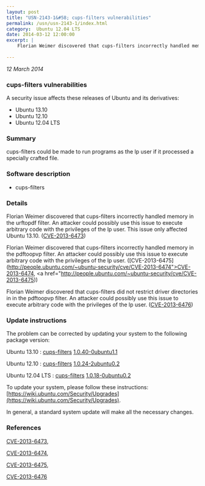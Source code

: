 ```yaml
---
layout: post
title: "USN-2143-1&#58; cups-filters vulnerabilities"
permalink: /usn/usn-2143-1/index.html
category:  Ubuntu 12.04 LTS
date: 2014-03-12 12:00:00
excerpt: |
    Florian Weimer discovered that cups-filters incorrectly handled memory in the urftopdf filter. An attacker could possibly use this issue to execute arbitrary code with the privileges of the lp user. This issue only affected Ubuntu 13.10. ([CVE-2013-6473](http://people.ubuntu.com/~ubuntu-security/cve/CVE-2013-6473))
    
--- 
```

 
 

*12 March 2014*

### cups-filters vulnerabilities

A security issue affects these releases of Ubuntu and its derivatives:

* Ubuntu 13.10
* Ubuntu 12.10
* Ubuntu 12.04 LTS

### Summary

cups-filters could be made to run programs as the lp user if it processed a specially crafted file.

### Software description

* cups-filters 

### Details

Florian Weimer discovered that cups-filters incorrectly handled memory in the urftopdf filter. An attacker could possibly use this issue to execute arbitrary code with the privileges of the lp user. This issue only affected Ubuntu 13.10. ([CVE-2013-6473](http://people.ubuntu.com/~ubuntu-security/cve/CVE-2013-6473))

Florian Weimer discovered that cups-filters incorrectly handled memory in the pdftoopvp filter. An attacker could possibly use this issue to execute arbitrary code with the privileges of the lp user. ([CVE-2013-6475](http://people.ubuntu.com/~ubuntu-security/cve/CVE-2013-6474">CVE-2013-6474</a>, <a href="http://people.ubuntu.com/~ubuntu-security/cve/CVE-2013-6475))

Florian Weimer discovered that cups-filters did not restrict driver directories in in the pdftoopvp filter. An attacker could possibly use this issue to execute arbitrary code with the privileges of the lp user. ([CVE-2013-6476](http://people.ubuntu.com/~ubuntu-security/cve/CVE-2013-6476)) 

### Update instructions

The problem can be corrected by updating your system to the following package version:

Ubuntu 13.10
 : [cups-filters](https://launchpad.net/ubuntu/+source/cups-filters) <span> [1.0.40-0ubuntu1.1](https://launchpad.net/ubuntu/+source/cups-filters/1.0.40-0ubuntu1.1) </span> 

Ubuntu 12.10
 : [cups-filters](https://launchpad.net/ubuntu/+source/cups-filters) <span> [1.0.24-2ubuntu0.2](https://launchpad.net/ubuntu/+source/cups-filters/1.0.24-2ubuntu0.2) </span> 

Ubuntu 12.04 LTS
 : [cups-filters](https://launchpad.net/ubuntu/+source/cups-filters) <span> [1.0.18-0ubuntu0.2](https://launchpad.net/ubuntu/+source/cups-filters/1.0.18-0ubuntu0.2) </span> 

To update your system, please follow these instructions: [https://wiki.ubuntu.com/Security/Upgrades](https://wiki.ubuntu.com/Security/Upgrades).

In general, a standard system update will make all the necessary changes. 

### References

 
 [CVE-2013-6473](http://people.ubuntu.com/~ubuntu-security/cve/CVE-2013-6473), 

 [CVE-2013-6474](http://people.ubuntu.com/~ubuntu-security/cve/CVE-2013-6474), 

 [CVE-2013-6475](http://people.ubuntu.com/~ubuntu-security/cve/CVE-2013-6475), 

 [CVE-2013-6476](http://people.ubuntu.com/~ubuntu-security/cve/CVE-2013-6476)
 

